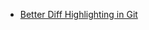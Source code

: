 -	[Better Diff Highlighting in Git](https://joelclermont.com/post/2021-02/better-diff-highlighting-in-git/)

